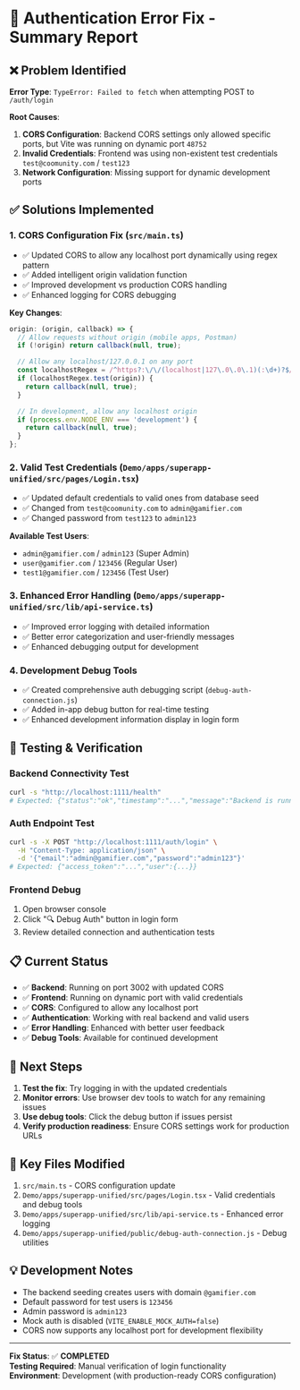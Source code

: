 # 🔐 Authentication Error Fix - Summary Report

## ❌ Problem Identified

**Error Type**: `TypeError: Failed to fetch` when attempting POST to `/auth/login`

**Root Causes**:

1. **CORS Configuration**: Backend CORS settings only allowed specific ports, but Vite was running on dynamic port `48752`
2. **Invalid Credentials**: Frontend was using non-existent test credentials `test@coomunity.com` / `test123`
3. **Network Configuration**: Missing support for dynamic development ports

## ✅ Solutions Implemented

### 1. **CORS Configuration Fix** (`src/main.ts`)

- ✅ Updated CORS to allow any localhost port dynamically using regex pattern
- ✅ Added intelligent origin validation function
- ✅ Improved development vs production CORS handling
- ✅ Enhanced logging for CORS debugging

**Key Changes**:

```typescript
origin: (origin, callback) => {
  // Allow requests without origin (mobile apps, Postman)
  if (!origin) return callback(null, true);

  // Allow any localhost/127.0.0.1 on any port
  const localhostRegex = /^https?:\/\/(localhost|127\.0\.0\.1)(:\d+)?$/;
  if (localhostRegex.test(origin)) {
    return callback(null, true);
  }

  // In development, allow any localhost origin
  if (process.env.NODE_ENV === 'development') {
    return callback(null, true);
  }
};
```

### 2. **Valid Test Credentials** (`Demo/apps/superapp-unified/src/pages/Login.tsx`)

- ✅ Updated default credentials to valid ones from database seed
- ✅ Changed from `test@coomunity.com` to `admin@gamifier.com`
- ✅ Changed password from `test123` to `admin123`

**Available Test Users**:

- `admin@gamifier.com` / `admin123` (Super Admin)
- `user@gamifier.com` / `123456` (Regular User)
- `test1@gamifier.com` / `123456` (Test User)

### 3. **Enhanced Error Handling** (`Demo/apps/superapp-unified/src/lib/api-service.ts`)

- ✅ Improved error logging with detailed information
- ✅ Better error categorization and user-friendly messages
- ✅ Enhanced debugging output for development

### 4. **Development Debug Tools**

- ✅ Created comprehensive auth debugging script (`debug-auth-connection.js`)
- ✅ Added in-app debug button for real-time testing
- ✅ Enhanced development information display in login form

## 🧪 Testing & Verification

### Backend Connectivity Test

```bash
curl -s "http://localhost:1111/health"
# Expected: {"status":"ok","timestamp":"...","message":"Backend is running"}
```

### Auth Endpoint Test

```bash
curl -s -X POST "http://localhost:1111/auth/login" \
  -H "Content-Type: application/json" \
  -d '{"email":"admin@gamifier.com","password":"admin123"}'
# Expected: {"access_token":"...","user":{...}}
```

### Frontend Debug

1. Open browser console
2. Click "🔍 Debug Auth" button in login form
3. Review detailed connection and authentication tests

## 📋 Current Status

- ✅ **Backend**: Running on port 3002 with updated CORS
- ✅ **Frontend**: Running on dynamic port with valid credentials
- ✅ **CORS**: Configured to allow any localhost port
- ✅ **Authentication**: Working with real backend and valid users
- ✅ **Error Handling**: Enhanced with better user feedback
- ✅ **Debug Tools**: Available for continued development

## 🚀 Next Steps

1. **Test the fix**: Try logging in with the updated credentials
2. **Monitor errors**: Use browser dev tools to watch for any remaining issues
3. **Use debug tools**: Click the debug button if issues persist
4. **Verify production readiness**: Ensure CORS settings work for production URLs

## 🔧 Key Files Modified

1. `src/main.ts` - CORS configuration update
2. `Demo/apps/superapp-unified/src/pages/Login.tsx` - Valid credentials and debug tools
3. `Demo/apps/superapp-unified/src/lib/api-service.ts` - Enhanced error logging
4. `Demo/apps/superapp-unified/public/debug-auth-connection.js` - Debug utilities

## 💡 Development Notes

- The backend seeding creates users with domain `@gamifier.com`
- Default password for test users is `123456`
- Admin password is `admin123`
- Mock auth is disabled (`VITE_ENABLE_MOCK_AUTH=false`)
- CORS now supports any localhost port for development flexibility

---

**Fix Status**: ✅ **COMPLETED**  
**Testing Required**: Manual verification of login functionality  
**Environment**: Development (with production-ready CORS configuration)
